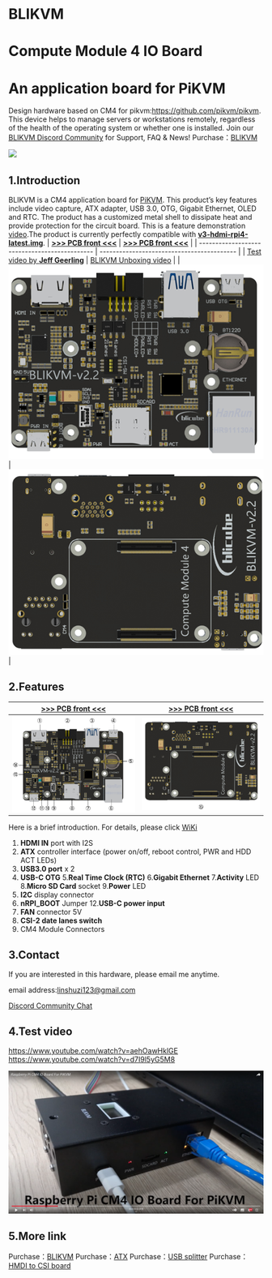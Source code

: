 # BLIKVM

# Compute Module 4 IO Board

# An application board for PiKVM

Design hardware based on CM4 for pikvm:https://github.com/pikvm/pikvm.
This device helps to manage servers or workstations remotely, regardless of the health of the operating system or whether one is installed. Join our <a href="https://discord.gg/9Y374gUF6C" target="_blank">BLIKVM Discord Community</a> for Support, FAQ & News!
Purchase：<a href="https://www.aliexpress.com/item/1005003262886521.html?spm=a2g0o.store_pc_allProduct.8148356.5.39cd62bejpZaWF" target="_blank">BLIKVM</a>

![](/images/physical_img/blikvm8.jpg)

## 1.Introduction

BLIKVM is a CM4 application board for [PiKVM](https://pikvm.org/).  This product’s key features include video capture, ATX adapter, USB 3.0, OTG, Gigabit Ethernet, OLED and RTC. The product has a customized metal shell to dissipate heat and provide protection for the circuit board. This is a feature demonstration [video](https://www.youtube.com/watch?v=d7I9l5yG5M8).The product is currently perfectly compatible with  [**v3-hdmi-rpi4-latest.img**](https://files.pikvm.org/images/v3-hdmi-rpi4-latest.img.xz).
| **[>>> PCB front <<<](#diy-getting-started)** | **[>>> PCB front <<<](#pikvm-v3-hat)** |
| --------------------------------------------- | ------------------------------------------ |
| [Test video by **Jeff Geerling**](https://www.youtube.com/watch?v=3OPd7svT3bE&t=856s) | [BLIKVM Unboxing video](https://www.youtube.com/watch?v=aehOawHklGE&t=37s) |
| <img src="/images/docs_image/1-1.png" alt="drawing"/> | <img src="/images/docs_image/1-2.png" alt="drawing"/> |

## 2.Features
| **[>>> PCB front <<<](#diy-getting-started)** | **[>>> PCB front <<<](#pikvm-v3-hat)** |
| --------------------------------------------- | ------------------------------------------ |
| <img src="/images/docs_image/2-1.png" alt="drawing"/> | <img src="/images/docs_image/2-2.png" alt="drawing"/> |

Here is a brief introduction. For details, please click <a href="https://github.com/ThomasVon2021/pikvm-CM4-Board/wiki#features" target="_blank">WiKi</a>
1. **HDMI IN** port with I2S
2. **ATX** controller interface (power on/off, reboot control, PWR and HDD ACT LEDs)
3. **USB3.0 port**  x 2
4. **USB-C OTG**
5.**Real Time Clock (RTC)**
6.**Gigabit Ethernet**
7.**Activity** LED 
8.**Micro SD Card** socket
9.**Power** LED
10. **I2C** display connector
11. **nRPI_BOOT** Jumper
12.**USB-C power input** 
13. **FAN** connector 5V
14. **CSI-2 date lanes switch**
15. CM4 Module Connectors

## 3.Contact
If you are interested in this hardware, please email me anytime.

email address:linshuzi123@gmail.com

<a href="https://discord.gg/9Y374gUF6C" target="_blank">Discord Community Chat</a> 

## 4.Test video
https://www.youtube.com/watch?v=aehOawHklGE
https://www.youtube.com/watch?v=d7I9l5yG5M8

![](/images/test_img/figure1.png)


## 5.More link
Purchase：<a href="https://www.aliexpress.com/item/1005003262886521.html?spm=a2g0o.store_pc_allProduct.8148356.5.39cd62bejpZaWF" target="_blank">BLIKVM</a>
Purchase：<a href="https://www.aliexpress.com/item/1005003761450893.html?spm=a2g0o.productlist.0.0.32da2b63A98QAp&algo_pvid=17cd48f6-7616-4128-9bb4-9246eb25bf1f&algo_exp_id=17cd48f6-7616-4128-9bb4-9246eb25bf1f-3&pdp_ext_f=%7B%22sku_id%22%3A%2212000027078368713%22%7D&pdp_pi=-1%3B29.03%3B-1%3B3.82%40salePrice%3BUSD%3Bsearch-mainSearch" target="_blank">ATX</a>
Purchase：<a href="https://www.aliexpress.com/item/1005003793429781.html?spm=a2g0o.productlist.0.0.32da2b63A98QAp&algo_pvid=17cd48f6-7616-4128-9bb4-9246eb25bf1f&algo_exp_id=17cd48f6-7616-4128-9bb4-9246eb25bf1f-2&pdp_ext_f=%7B%22sku_id%22%3A%2212000027184842775%22%7D&pdp_pi=-1%3B5.01%3B-1%3B3.82%40salePrice%3BUSD%3Bsearch-mainSearch" target="_blank">USB splitter</a>
Purchase：<a href="https://www.aliexpress.com/item/1005002861310912.html?spm=5261.ProductManageOnline.0.0.419d4edf1s8xR0" target="_blank">HMDI to CSI board</a>
